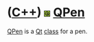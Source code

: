 # ([C++](Cpp.md)) ![Qt](PicQt.png) [QPen](CppQPen.md)

[QPen](CppQPen.md) is a [Qt](CppQt.md) [class](CppClass.md) for a pen.
